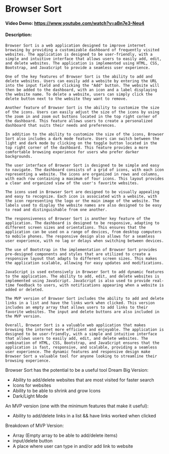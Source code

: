 # Browser Sort
#### Video Demo:  <https://www.youtube.com/watch?v=aBn7e3-Neu4>
#### Description:
    Browser Sort is a web application designed to improve internet browsing by providing a customizable dashboard of frequently visited websites. The application is designed to be user-friendly, with a simple and intuitive interface that allows users to easily add, edit, and delete websites. The application is implemented using HTML, CSS, Bootstrap, and JavaScript to provide a seamless user experience.

    One of the key features of Browser Sort is the ability to add and delete websites. Users can easily add a website by entering the URL into the input field and clicking the "Add" button. The website will then be added to the dashboard, with an icon and a label displaying the website name. To delete a website, users can simply click the delete button next to the website they want to remove.

    Another feature of Browser Sort is the ability to customize the size of the icons. Users can easily adjust the size of the icons by using the zoom in and zoom out buttons located in the top right corner of the dashboard. This feature allows users to create a personalized dashboard that suits their needs and preferences.

    In addition to the ability to customize the size of the icons, Browser Sort also includes a dark mode feature. Users can switch between the light and dark mode by clicking on the toggle button located in the top right corner of the dashboard. This feature provides a more comfortable browsing experience for users who prefer darker backgrounds.

    The user interface of Browser Sort is designed to be simple and easy to navigate. The dashboard consists of a grid of icons, with each icon representing a website. The icons are organized in rows and columns, with each row containing a maximum of four icons. This layout provides a clear and organized view of the user's favorite websites.

    The icons used in Browser Sort are designed to be visually appealing and easy to recognize. Each icon is associated with a website, with the icon representing the logo or the main image of the website. The labels used to display the website names are also designed to be easy to read and distinguishable from one another.

    The responsiveness of Browser Sort is another key feature of the application. The dashboard is designed to be responsive, adapting to different screen sizes and orientations. This ensures that the application can be used on a range of devices, from desktop computers to mobile phones. The responsive design also allows for a seamless user experience, with no lag or delays when switching between devices.

    The use of Bootstrap in the implementation of Browser Sort provides pre-designed components and styles that are utilized to create a responsive layout that adapts to different screen sizes. This makes the application scalable, allowing for easy updates and modifications.

    JavaScript is used extensively in Browser Sort to add dynamic features to the application. The ability to add, edit, and delete websites is implemented using JavaScript. JavaScript is also used to provide real-time feedback to users, with notifications appearing when a website is added or deleted.

    The MVP version of Browser Sort includes the ability to add and delete links in a list and have the links work when clicked. This version includes an empty array that allows users to add links to their favorite websites. The input and delete buttons are also included in the MVP version.

    Overall, Browser Sort is a valuable web application that makes browsing the internet more efficient and enjoyable. The application is designed to be user-friendly, with a simple and intuitive interface that allows users to easily add, edit, and delete websites. The combination of HTML, CSS, Bootstrap, and JavaScript ensures that the application is fast, responsive, and scalable, providing a seamless user experience. The dynamic features and responsive design make Browser Sort a valuable tool for anyone looking to streamline their browsing experience.

Browser Sort has the potential to be a useful tool
Dream Big Version:

- Ability to add/delete websites that are most visited for faster search
- Icons for websites 
- Ability to be able to shrink and grow Icons
- Dark/Light Mode


An MVP version (one with the minimum features that make it useful): 

- Ability to add/delete links in a list && have links worked when clicked

Breakdown of MVP Version:

- Array (Empty array to be able to add/delete items)
- input/delete button
- A place where user can type in and/or add link to website 



